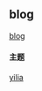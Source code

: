 ## blog

[blog](https://freezer95.github.io/)

#### 主题
[yilia](https://github.com/litten/hexo-theme-yilia)